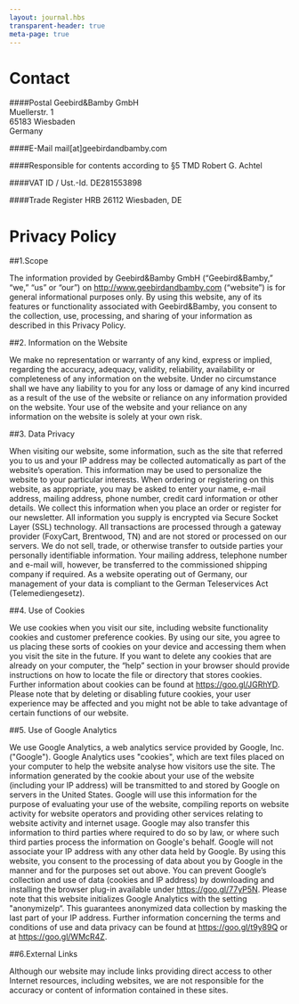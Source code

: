 ```yaml
---
layout: journal.hbs
transparent-header: true
meta-page: true
---
```


# Contact
####Postal
Geebird&Bamby GmbH<br>
Muellerstr. 1<br>
65183 Wiesbaden<br>
Germany

####E-Mail
mail[at]geebirdandbamby.com

####Responsible for contents according to §5 TMD
Robert G. Achtel

####VAT ID / Ust.-Id.
DE281553898

####Trade Register
HRB 26112 Wiesbaden, DE

# Privacy Policy

##1.Scope

The information provided by Geebird&Bamby GmbH (“Geebird&Bamby,” “we,” “us” or “our”) on http://www.geebirdandbamby.com (“website”) is for general informational purposes only. By using this website, any of its features or functionality associated with Geebird&Bamby, you consent to the collection, use, processing, and sharing of your information as described in this Privacy Policy.

##2. Information on the Website

We make no representation or warranty of any kind, express or implied, regarding the accuracy, adequacy, validity, reliability, availability or completeness of any information on the website. Under no circumstance shall we have any liability to you for any loss or damage of any kind incurred as a result of the use of the website or reliance on any information provided on the website. Your use of the website and your reliance on any information on the website is solely at your own risk.

##3. Data Privacy

When visiting our website, some information, such as the site that referred you to us and your IP address may be collected automatically as part of the website’s operation. This information may be used to personalize the website to your particular interests. When ordering or registering on this website, as appropriate, you may be asked to enter your name, e-mail address, mailing address, phone number, credit card information or other details. We collect this information when you place an order or register for our newsletter. All information you supply is encrypted via Secure Socket Layer (SSL) technology. All transactions are processed through a gateway provider (FoxyCart, Brentwood, TN) and are not stored or processed on our servers. We do not sell, trade, or otherwise transfer to outside parties your personally identifiable information. Your mailing address, telephone number and e-mail will, however, be transferred to the commissioned shipping company if required. As a website operating out of Germany, our management of your data is compliant to the German Teleservices Act (Telemediengesetz).

##4. Use of Cookies

We use cookies when you visit our site, including website functionality cookies and customer preference cookies. By using our site, you agree to us placing these sorts of cookies on your device and accessing them when you visit the site in the future.  If you want to delete any cookies that are already on your computer, the “help” section in your browser should provide instructions on how to locate the file or directory that stores cookies. Further information about cookies can be found at https://goo.gl/JGRhYD. Please note that by deleting or disabling future cookies, your user experience may be affected and you might not be able to take advantage of certain functions of our website.

##5. Use of Google Analytics

We use Google Analytics, a web analytics service provided by Google, Inc. ("Google"). Google Analytics uses "cookies", which are text files placed on your computer to help the website analyse how visitors use the site. The information generated by the cookie about your use of the website (including your IP address) will be transmitted to and stored by Google on servers in the United States. Google will use this information for the purpose of evaluating your use of the website, compiling reports on website activity for website operators and providing other services relating to website activity and internet usage. Google may also transfer this information to third parties where required to do so by law, or where such third parties process the information on Google's behalf. Google will not associate your IP address with any other data held by Google. By using this website, you consent to the processing of data about you by Google in the manner and for the purposes set out above. You can prevent Google’s collection and use of data (cookies and IP address) by downloading and installing the browser plug-in available under https://goo.gl/77yP5N. Please note that this website initializes Google Analytics with the setting "anonymizeIp“. This guarantees anonymized data collection by masking the last part of your IP address.
Further information concerning the terms and conditions of use and data privacy can be found at https://goo.gl/t9y89Q or at https://goo.gl/WMcR4Z.

##6.External Links

Although our website may include links providing direct access to other Internet resources, including websites, we are not responsible for the accuracy or content of information contained in these sites.


